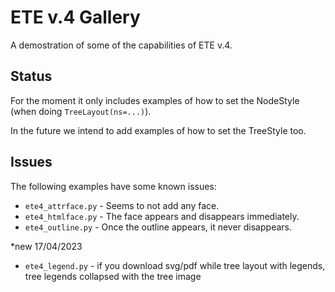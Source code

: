 # ETE v.4 Gallery

A demostration of some of the capabilities of ETE v.4.

## Status

For the moment it only includes examples of how to set the NodeStyle
(when doing `TreeLayout(ns=...)`).

In the future we intend to add examples of how to set the TreeStyle
too.


## Issues

The following examples have some known issues:

- `ete4_attrface.py` - Seems to not add any face.
- `ete4_htmlface.py` - The face appears and disappears immediately.
- `ete4_outline.py` - Once the outline appears, it never disappears.

*new 17/04/2023
- `ete4_legend.py` - if you download svg/pdf while tree layout with legends, tree legends collapsed with the tree image